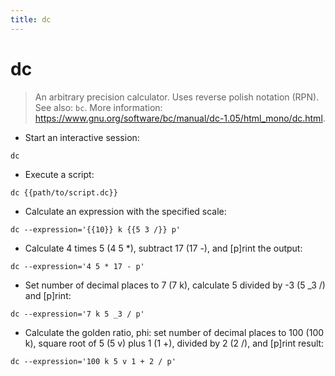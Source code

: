 ```yaml
---
title: dc
---
```

# dc

> An arbitrary precision calculator. Uses reverse polish notation (RPN).
> See also: `bc`.
> More information: <https://www.gnu.org/software/bc/manual/dc-1.05/html_mono/dc.html>.

- Start an interactive session:

`dc`

- Execute a script:

`dc {{path/to/script.dc}}`

- Calculate an expression with the specified scale:

`dc --expression='{{10}} k {{5 3 /}} p'`

- Calculate 4 times 5 (4 5 *), subtract 17 (17 -), and [p]rint the output:

`dc --expression='4 5 * 17 - p'`

- Set number of decimal places to 7 (7 k), calculate 5 divided by -3 (5 _3 /) and [p]rint:

`dc --expression='7 k 5 _3 / p'`

- Calculate the golden ratio, phi: set number of decimal places to 100 (100 k), square root of 5 (5 v) plus 1 (1 +), divided by 2 (2 /), and [p]rint result:

`dc --expression='100 k 5 v 1 + 2 / p'`
